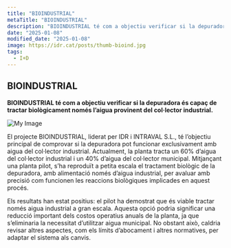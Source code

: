 ```yaml
---
title: "BIOINDUSTRIAL"
metaTitle: "BIOINDUSTRIAL"
description: "BIOINDUSTRIAL té com a objectiu verificar si la depuradora és capaç de tractar biològicament només l’aigua provinent del col·lector industrial."
date: "2025-01-08"
modified_date: "2025-01-08"
image: https://idr.cat/posts/thumb-bioind.jpg
tags:
  - I+D
---
```


## BIOINDUSTRIAL

<!-- <img className="PostImg" src="https://www.idr.cat/posts/resalt1.jpg"> -->

<!-- #### Resum -->

<strong>BIOINDUSTRIAL té com a objectiu verificar si la depuradora és capaç de tractar biològicament només l’aigua provinent del col·lector industrial.</strong>

<!-- #### Explicació -->

![My Image](/svg/cat-bioind.svg)

El projecte BIOINDUSTRIAL, liderat per IDR i INTRAVAL S.L., té l’objectiu principal de comprovar si la depuradora pot funcionar exclusivament amb aigua del col·lector industrial. Actualment, la planta tracta un 60% d’aigua del col·lector industrial i un 40% d’aigua del col·lector municipal. Mitjançant una planta pilot, s’ha reproduït a petita escala el tractament biològic de la depuradora, amb alimentació només d’aigua industrial, per avaluar amb precisió com funcionen les reaccions biològiques implicades en aquest procés.

Els resultats han estat positius: el pilot ha demostrat que és viable tractar només aigua industrial a gran escala. Aquesta opció podria significar una reducció important dels costos operatius anuals de la planta, ja que s’eliminaria la necessitat d’utilitzar aigua municipal. No obstant això, caldria revisar altres aspectes, com els límits d’abocament i altres normatives, per adaptar el sistema als canvis.
